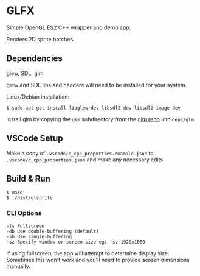 # GLFX

Simple OpenGL ES2 C++ wrapper and demo app.

Renders 2D sprite batches.

## Dependencies

glew, SDL, glm

glew and SDL libs and headers will need to be installed for your system.

Linux/Debian installation:

	$ sudo apt-get install libglew-dev libsdl2-dev libsdl2-image-dev

Install glm by copying the `glm` subdirectory from the [glm repo](https://github.com/g-truc/glm) into `deps/glm`

## VSCode Setup

Make a copy of `.vscode/c_cpp_properties.example.json` to `.vscode/c_cpp_properties.json` and make any necessary edits.

## Build & Run

	$ make
	$ ./dist/glsprite

### CLI Options

	-fs Fullscreen
	-db Use double-buffering (default)
	-sb Use single-buffering
	-sz Specify window or screen size eg: -sz 1920x1080

If using fullscreen, the app will attempt to determine display size. Sometimes this won't work and you'll need to provide screen dimensions manually.
